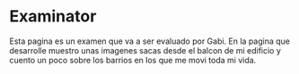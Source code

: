 # Examinator
Esta pagina es un examen que va a ser evaluado por Gabi. En la pagina que desarrolle muestro unas imagenes sacas desde el balcon de mi edificio y cuento un poco sobre los barrios en los que me movi toda mi vida.
